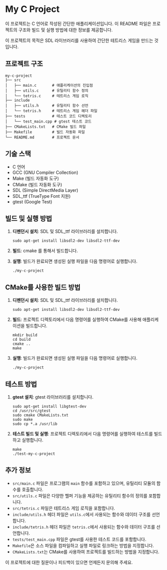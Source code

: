 # My C Project

이 프로젝트는 C 언어로 작성된 간단한 애플리케이션입니다. 이 README 파일은 프로젝트의 구조와 빌드 및 실행 방법에 대한 정보를 제공합니다.

이 프로젝트의 목적은 SDL 라이브러리를 사용하여 간단한 테트리스 게임을 만드는 것입니다.

## 프로젝트 구조

```
my-c-project
├── src
│   ├── main.c       # 애플리케이션의 진입점
│   ├── utils.c      # 유틸리티 함수 정의
│   └── tetris.c     # 테트리스 게임 로직
├── include
│   ├── utils.h      # 유틸리티 함수 선언
│   └── tetris.h     # 테트리스 게임 헤더 파일
├── tests            # 테스트 코드 디렉토리
│   └── test_main.cpp # gtest 테스트 코드
├── CMakeLists.txt   # CMake 빌드 파일
├── Makefile         # 빌드 자동화 파일
└── README.md        # 프로젝트 문서
```

## 기술 스택

- C 언어
- GCC (GNU Compiler Collection)
- Make (빌드 자동화 도구)
- CMake (빌드 자동화 도구)
- SDL (Simple DirectMedia Layer)
- SDL_ttf (TrueType Font 지원)
- gtest (Google Test)

## 빌드 및 실행 방법

1. **디펜던시 설치**: SDL 및 SDL_ttf 라이브러리를 설치합니다.
   ```
   sudo apt-get install libsdl2-dev libsdl2-ttf-dev
   ```

2. **빌드**: cmake 를 통해서 빌드합니다.

3. **실행**: 빌드가 완료되면 생성된 실행 파일을 다음 명령어로 실행합니다.
   ```
   ./my-c-project
   ```

## CMake를 사용한 빌드 방법

1. **디펜던시 설치**: SDL 및 SDL_ttf 라이브러리를 설치합니다.
   ```
   sudo apt-get install libsdl2-dev libsdl2-ttf-dev
   ```

2. **빌드**: 프로젝트 디렉토리에서 다음 명령어를 실행하여 CMake를 사용해 애플리케이션을 빌드합니다.
   ```
   mkdir build
   cd build
   cmake ..
   make
   ```

3. **실행**: 빌드가 완료되면 생성된 실행 파일을 다음 명령어로 실행합니다.
   ```
   ./my-c-project
   ```

## 테스트 방법

1. **gtest 설치**: gtest 라이브러리를 설치합니다.
   ```
   sudo apt-get install libgtest-dev
   cd /usr/src/gtest
   sudo cmake CMakeLists.txt
   sudo make
   sudo cp *.a /usr/lib
   ```

2. **테스트 빌드 및 실행**: 프로젝트 디렉토리에서 다음 명령어를 실행하여 테스트를 빌드하고 실행합니다.
   ```
   make
   ./test-my-c-project
   ```

## 추가 정보

- `src/main.c` 파일은 프로그램의 `main` 함수를 포함하고 있으며, 유틸리티 모듈의 함수를 호출합니다.
- `src/utils.c` 파일은 다양한 헬퍼 기능을 제공하는 유틸리티 함수의 정의를 포함합니다.
- `src/tetris.c` 파일은 테트리스 게임 로직을 포함합니다.
- `include/utils.h` 헤더 파일은 `utils.c`에서 사용되는 함수와 데이터 구조를 선언합니다.
- `include/tetris.h` 헤더 파일은 `tetris.c`에서 사용되는 함수와 데이터 구조를 선언합니다.
- `tests/test_main.cpp` 파일은 gtest를 사용한 테스트 코드를 포함합니다.
- `Makefile`은 소스 파일을 컴파일하고 실행 파일로 링크하는 방법을 지정합니다.
- `CMakeLists.txt`는 CMake를 사용하여 프로젝트를 빌드하는 방법을 지정합니다.

이 프로젝트에 대한 질문이나 피드백이 있으면 언제든지 문의해 주세요.
